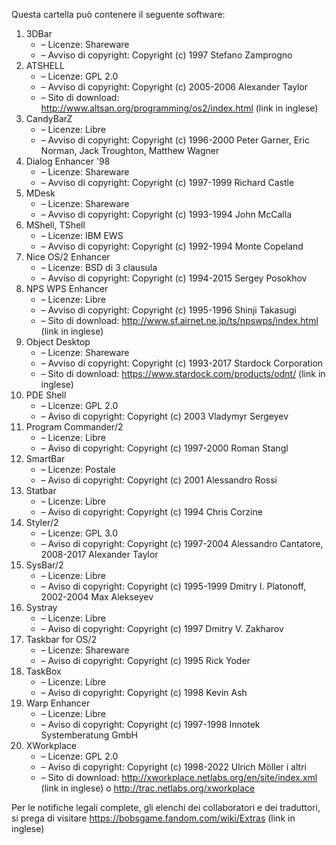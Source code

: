 ﻿Questa cartella può contenere il seguente software:

1. 3DBar
   - – Licenze: Shareware
   - – Avviso di copyright: Copyright (c) 1997 Stefano Zamprogno
2. ATSHELL
   - – Licenze: GPL 2.0
   - – Avviso di copyright: Copyright (c) 2005-2006 Alexander Taylor
   - – Sito di download: http://www.altsan.org/programming/os2/index.html (link in inglese)
3. CandyBarZ
   - – Licenze: Libre
   - – Avviso di copyright: Copyright (c) 1996-2000 Peter Garner, Eric Norman, Jack Troughton, Matthew Wagner
4. Dialog Enhancer '98
   - – Licenze: Shareware
   - – Avviso di copyright: Copyright (c) 1997-1999 Richard Castle
5. MDesk
   - – Licenze: Shareware
   - – Avviso di copyright: Copyright (c) 1993-1994 John McCalla
6. MShell, TShell
   - – Licenze: IBM EWS
   - – Avviso di copyright: Copyright (c) 1992-1994 Monte Copeland
7. Nice OS/2 Enhancer
   - – Licenze: BSD di 3 clausula
   - – Avviso di copyright: Copyright (c) 1994-2015 Sergey Posokhov
8. NPS WPS Enhancer
   - – Licenze: Libre
   - – Avviso di copyright: Copyright (c) 1995-1996 Shinji Takasugi
   - – Sito di download: http://www.sf.airnet.ne.jp/ts/npswps/index.html (link in inglese)
9. Object Desktop
   - – Licenze: Shareware
   - – Avviso di copyright: Copyright (c) 1993-2017 Stardock Corporation
   - – Sito di download: https://www.stardock.com/products/odnt/ (link in inglese)
10. PDE Shell
    - – Licenze: GPL 2.0
    - – Aviso di copyright: Copyright (c) 2003 Vladymyr Sergeyev
11. Program Commander/2
    - – Licenze: Libre
    - – Aviso di copyright: Copyright (c) 1997-2000 Roman Stangl
12. SmartBar
    - – Licenze: Postale
    - – Aviso di copyright: Copyright (c) 2001 Alessandro Rossi
13. Statbar
    - – Licenze: Libre
    - – Aviso di copyright: Copyright (c) 1994 Chris Corzine
14. Styler/2
    - – Licenze: GPL 3.0
    - – Aviso di copyright: Copyright (c) 1997-2004 Alessandro Cantatore, 2008-2017 Alexander Taylor
15. SysBar/2
    - – Licenze: Libre
    - – Aviso di copyright: Copyright (c) 1995-1999 Dmitry I. Platonoff, 2002-2004 Max Alekseyev
16. Systray
    - – Licenze: Libre
    - – Aviso di copyright: Copyright (c) 1997 Dmitry V. Zakharov
17. Taskbar for OS/2
    - – Licenze: Shareware
    - – Aviso di copyright: Copyright (c) 1995 Rick Yoder
18. TaskBox
    - – Licenze: Libre
    - – Aviso di copyright: Copyright (c) 1998 Kevin Ash
19. Warp Enhancer
    - – Licenze: Libre
    - – Aviso di copyright: Copyright (c) 1997-1998 Innotek Systemberatung GmbH
20. XWorkplace
    - – Licenze: GPL 2.0
    - – Aviso di copyright: Copyright (c) 1998-2022 Ulrich Möller i altri
    - – Sito di download: http://xworkplace.netlabs.org/en/site/index.xml (link in inglese) o http://trac.netlabs.org/xworkplace

Per le notifiche legali complete, gli elenchi dei collaboratori e dei traduttori, si prega di visitare https://bobsgame.fandom.com/wiki/Extras (link in inglese)
